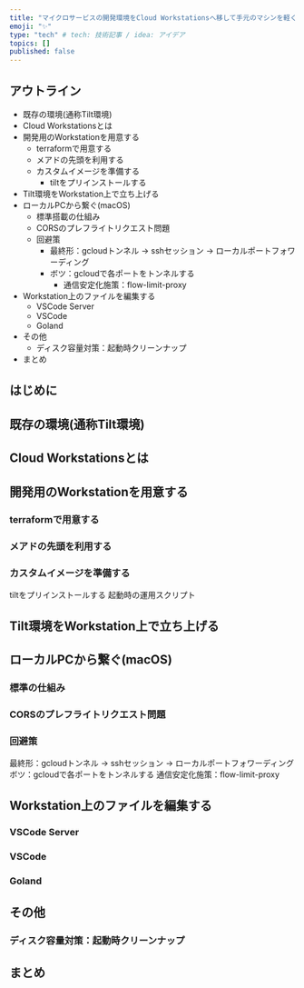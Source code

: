 ```yaml
---
title: "マイクロサービスの開発環境をCloud Workstationsへ移して手元のマシンを軽くする"
emoji: "✨"
type: "tech" # tech: 技術記事 / idea: アイデア
topics: []
published: false
---
```


## アウトライン

* 既存の環境(通称Tilt環境)
* Cloud Workstationsとは
* 開発用のWorkstationを用意する
  * terraformで用意する
  * メアドの先頭を利用する
  * カスタムイメージを準備する
    * tiltをプリインストールする
* Tilt環境をWorkstation上で立ち上げる
* ローカルPCから繋ぐ(macOS)
  * 標準搭載の仕組み
  * CORSのプレフライトリクエスト問題
  * 回避策
    * 最終形：gcloudトンネル -> sshセッション -> ローカルポートフォワーディング
    * ボツ：gcloudで各ポートをトンネルする
      * 通信安定化施策：flow-limit-proxy
* Workstation上のファイルを編集する
  * VSCode Server
  * VSCode
  * Goland
* その他
  * ディスク容量対策：起動時クリーンナップ
* まとめ

## はじめに

## 既存の環境(通称Tilt環境)

## Cloud Workstationsとは

## 開発用のWorkstationを用意する

###  terraformで用意する

###  メアドの先頭を利用する

###  カスタムイメージを準備する
tiltをプリインストールする
起動時の運用スクリプト

## Tilt環境をWorkstation上で立ち上げる

## ローカルPCから繋ぐ(macOS)

### 標準の仕組み

### CORSのプレフライトリクエスト問題

### 回避策
最終形：gcloudトンネル -> sshセッション -> ローカルポートフォワーディング
ボツ：gcloudで各ポートをトンネルする
 通信安定化施策：flow-limit-proxy

## Workstation上のファイルを編集する

### VSCode Server

### VSCode

### Goland

## その他

### ディスク容量対策：起動時クリーンナップ

## まとめ
